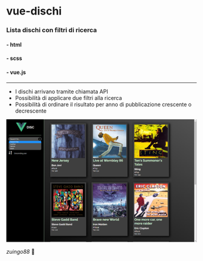 # vue-dischi

### Lista dischi con filtri di ricerca

#### - html
#### - scss
#### - vue.js

---
- I dischi arrivano tramite chiamata API
- Possibilità di applicare due filtri alla ricerca
- Possibilità di ordinare il risultato per anno di pubblicazione crescente o decrescente


![Alt text](./vuedischi.png?raw=true "screenshot")

*zuingo88* :octopus:
